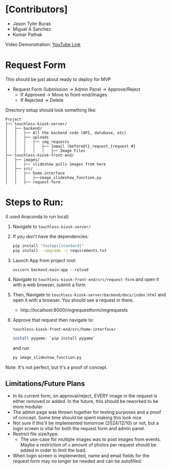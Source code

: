 # [Contributors]
- Jason Tyler Buras
- Miguel A Sanchez
- Kumar Pathak
  
Video Demonstration: [YouTube Link](https://youtu.be/geRj3xk4wKw)

# Request Form
This should be just about ready to deploy for MVP
- Request Form Submission -> Admin Panel -> Approve/Reject
   - If Approved -> Move to front-end/images
   - If Rejected -> Delete

Directory setup should look something like:
```
Project
├── touchless-kiosk-server/
│   ├── backend/
│   │   ├── All the backend code (API, database, etc)
│   │   ├── uploads
│   │   │   ├── img_requests
│   │   │   │   ├── {email (before@)}_request_{request #}
│   │   │   │   │   ├── Image Files
├── touchless-kiosk-front-end/
│   ├── images/
│   │   ├── slideshow pulls images from here
│   ├── src/
│   │   ├── home-interface
│   │   │   ├──image_slideshow_function.py
│   │   ├── request-form
```

# Steps to Run:
(I used Anaconda to run local)
1) Navigate to `touchless-kiosk-server/`

2) If you don't have the dependencies:
   ```bash
   pip install "fastapi[standard]"
   pip install --upgrade -r requirements.txt
   ```

3) Launch App from project root: 
   ```
   uvicorn backend.main:app --reload
   ```

4) Navigate to `touchless-kiosk-front-end/src/request-form` and open it with a web browser, submit a form

5) Then, Navigate to `touchless-kiosk-server/backend/docs/index.html` and open it with a browser. You should see a request in there. 
   - http://localhost:8000/imgrequestform/imgrequests

6) Approve that request then navigate to:
   ```bash
   touchless-kiosk-front-end/src/home-interface/
   ```
   ```bash
   install pygame: `pip install pygame`
   ```
   and run 
   ```bash
   py image_slideshow_function.py
   ```

Note: It's not perfect, but it's a proof of concept.

## Limitations/Future Plans
- In its current form, on approval/reject, EVERY image in the request is either removed or added. In the future, this should be reworked to be more modular.
- The admin page was thrown together for testing purposes and a proof of concept. Some time should be spent making this look nice
- Not sure if this'll be implemented tomorrow (2024/12/10) or not, but a login screen is vital for both the request form and admin panel.
- Restrict file size/type.
   - The use-case for multiple images was to post images from events. Maybe a restriction of `n` amount of photos per request should be added in order to limit the load.
- When login screen is implemented, name and email fields for the request form may no longer be needed and can be autofilled. 
